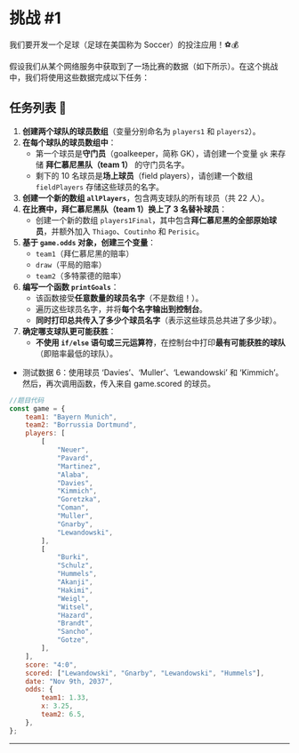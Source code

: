 # 挑战 #1

我们要开发一个足球（足球在美国称为 Soccer）的投注应用！⚽💰

假设我们从某个网络服务中获取到了一场比赛的数据（如下所示）。在这个挑战中，我们将使用这些数据完成以下任务：

## 任务列表 📝

1. **创建两个球队的球员数组**（变量分别命名为 `players1` 和 `players2`）。
2. **在每个球队的球员数组中**：
    - 第一个球员是**守门员**（goalkeeper，简称 GK），请创建一个变量 `gk` 来存储 **拜仁慕尼黑队（team 1）** 的守门员名字。
    - 剩下的 10 名球员是**场上球员**（field players），请创建一个数组 `fieldPlayers` 存储这些球员的名字。
3. **创建一个新的数组 `allPlayers`**，包含两支球队的所有球员（共 22 人）。
4. **在比赛中，拜仁慕尼黑队（team 1）换上了 3 名替补球员**：
    - 创建一个新的数组 `players1Final`，其中包含**拜仁慕尼黑的全部原始球员**，并额外加入 `Thiago`、`Coutinho` 和 `Perisic`。
5. **基于 `game.odds` 对象，创建三个变量**：
    - `team1`（拜仁慕尼黑的赔率）
    - `draw`（平局的赔率）
    - `team2`（多特蒙德的赔率）
6. **编写一个函数 `printGoals`**：
    - 该函数接受**任意数量的球员名字**（不是数组！）。
    - 遍历这些球员名字，并将**每个名字输出到控制台**。
    - **同时打印总共传入了多少个球员名字**（表示这些球员总共进了多少球）。
7. **确定哪支球队更可能获胜**：
    - **不使用 `if/else` 语句或三元运算符**，在控制台中打印**最有可能获胜的球队**（即赔率最低的球队）。

-   测试数据 6：使用球员 ‘Davies’、‘Muller’、‘Lewandowski’ 和 ‘Kimmich’。然后，再次调用函数，传入来自 game.scored 的球员。

```javascript
//题目代码
const game = {
    team1: "Bayern Munich",
    team2: "Borrussia Dortmund",
    players: [
        [
            "Neuer",
            "Pavard",
            "Martinez",
            "Alaba",
            "Davies",
            "Kimmich",
            "Goretzka",
            "Coman",
            "Muller",
            "Gnarby",
            "Lewandowski",
        ],
        [
            "Burki",
            "Schulz",
            "Hummels",
            "Akanji",
            "Hakimi",
            "Weigl",
            "Witsel",
            "Hazard",
            "Brandt",
            "Sancho",
            "Gotze",
        ],
    ],
    score: "4:0",
    scored: ["Lewandowski", "Gnarby", "Lewandowski", "Hummels"],
    date: "Nov 9th, 2037",
    odds: {
        team1: 1.33,
        x: 3.25,
        team2: 6.5,
    },
};
```

---

